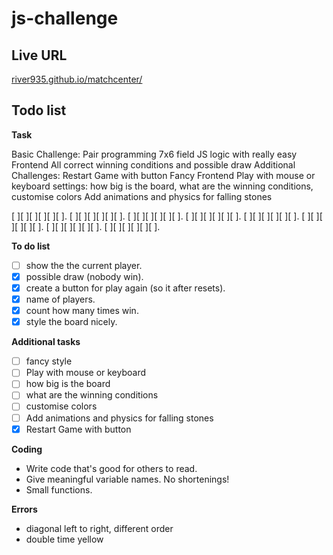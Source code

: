 # js-challenge

## Live URL

[river935.github.io/matchcenter/](https://river935.github.io/js-challenge/)

## Todo list

**Task**

Basic Challenge:
Pair programming
7x6 field
JS logic with really easy Frontend
All correct winning conditions and possible draw
Additional Challenges:
Restart Game with button
Fancy Frontend
Play with mouse or keyboard
settings: how big is the board, what are the winning conditions,
customise colors
Add animations and physics for falling stones

[ ][ ][ ][ ][ ][ ].
[ ][ ][ ][ ][ ][ ].
[ ][ ][ ][ ][ ][ ].
[ ][ ][ ][ ][ ][ ].
[ ][ ][ ][ ][ ][ ].
[ ][ ][ ][ ][ ][ ].
[ ][ ][ ][ ][ ][ ].
[ ][ ][ ][ ][ ][ ].

**To do list**

- [ ] show the the current player.
- [x] possible draw (nobody win).
- [x] create a button for play again (so it after resets).
- [x] name of players.
- [x] count how many times win.
- [x] style the board nicely.

**Additional tasks**

- [ ] fancy style
- [ ] Play with mouse or keyboard
- [ ] how big is the board
- [ ] what are the winning conditions
- [ ] customise colors
- [ ] Add animations and physics for falling stones
- [x] Restart Game with button

**Coding**

- Write code that's good for others to read.
- Give meaningful variable names. No shortenings!
- Small functions.

**Errors**

- diagonal left to right, different order
- double time yellow
